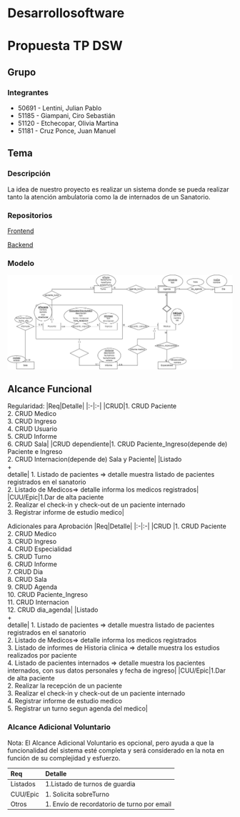 # Desarrollosoftware

# Propuesta TP DSW

## Grupo
### Integrantes
* 50691 - Lentini, Julian Pablo
* 51185 - Giampani, Ciro Sebastián
* 51120 - Etchecopar, Olivia Martina	
* 51181 - Cruz Ponce, Juan Manuel

## Tema
### Descripción
La idea de nuestro proyecto es realizar un sistema donde se pueda realizar tanto la atención ambulatoria como la de internados de un Sanatorio.

### Repositorios
[Frontend](https://github.com/julianlentini4/Frontend)

[Backend](https://github.com/julianlentini4/Backend)

### Modelo
![](https://github.com/olietchecopar/DSW-TP/blob/main/Diagrama%20Entidad%20Relacion.jpg)

## Alcance Funcional
Regularidad:
|Req|Detalle|
|:-|:-|
|CRUD|1. CRUD Paciente<br>2. CRUD Medico<br>3. CRUD Ingreso<br>4. CRUD Usuario<br>5. CRUD Informe<br>6. CRUD Sala|
|CRUD dependiente|1. CRUD Paciente_Ingreso(depende de) Paciente e Ingreso<br>2. CRUD Internacion(depende de) Sala y Paciente|
|Listado<br>+<br>detalle| 1. Listado de pacientes => detalle muestra listado de pacientes registrados en el sanatorio<br> 2. Listado de  Medicos=> detalle informa los medicos registrados|
|CUU/Epic|1.Dar de alta paciente<br>2. Realizar el check-in y check-out de un paciente internado<br>3. Registrar informe de estudio medico|

Adicionales para Aprobación
|Req|Detalle|
|:-|:-|
|CRUD |1. CRUD Paciente<br>2. CRUD Medico<br>3. CRUD Ingreso<br>4. CRUD Especialidad<br>5. CRUD Turno<br>6. CRUD Informe<br>7. CRUD Dia<br>8. CRUD Sala<br>9. CRUD Agenda<br>10. CRUD Paciente_Ingreso<br>11. CRUD Internacion<br>12. CRUD dia_agenda|
|Listado<br>+<br>detalle| 1. Listado de pacientes => detalle muestra listado de pacientes registrados en el sanatorio<br> 2. Listado de  Medicos=> detalle informa los medicos registrados <br> 3. Listado de informes de Historia clinica => detalle muestra los estudios realizados por paciente<br> 4. Listado de pacientes internados => detalle muestra los pacientes internados, con sus datos personales y fecha de ingreso|
|CUU/Epic|1.Dar de alta paciente <br>2. Realizar la recepción de un paciente<br>3. Realizar el check-in y check-out de un paciente internado<br>4. Registrar informe de estudio medico<br>5. Registrar un turno segun agenda del medico|


### Alcance Adicional Voluntario
Nota: El Alcance Adicional Voluntario es opcional, pero ayuda a que la funcionalidad del sistema esté completa y será considerado en la nota en función de su complejidad y esfuerzo.

|Req|Detalle|
|:-|:-|
|Listados |1.Listado de turnos de guardia|
|CUU/Epic|1. Solicita sobreTurno<br>|
|Otros|1. Envío de recordatorio de turno por email|**
